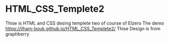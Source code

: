 # HTML_CSS_Templete2
Thise is HTML and CSS desing templete two of course of Elzero
The demo https://ilham-bouk.github.io/HTML_CSS_Templete2/
Thise Design is from graphberry
